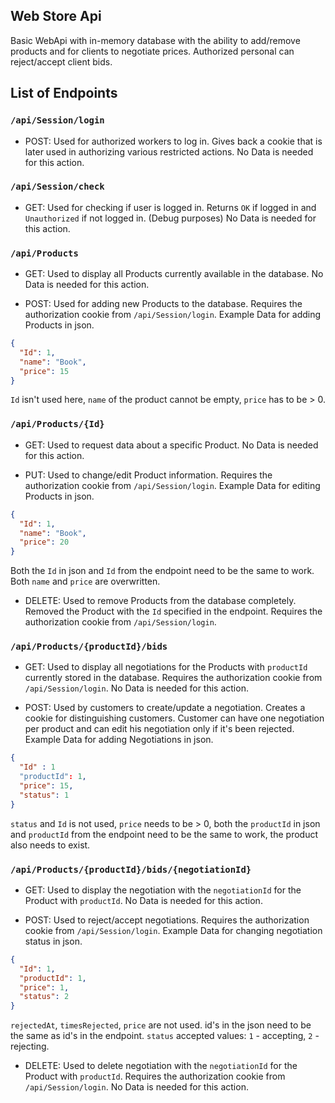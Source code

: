 ## Web Store Api

Basic WebApi with in-memory database with the ability to add/remove products and for clients to negotiate prices. Authorized personal can reject/accept client bids.

## List of Endpoints

### `/api/Session/login`

- POST: Used for authorized workers to log in. Gives back a cookie that is later used in authorizing various restricted actions. No Data is needed for this action.
    
### `/api/Session/check`

- GET: Used for checking if user is logged in. Returns `OK` if logged in and `Unauthorized` if not logged in. (Debug purposes) No Data is needed for this action.

### `/api/Products`

- GET: Used to display all Products currently available in the database. No Data is needed for this action.

- POST: Used for adding new Products to the database. Requires the authorization cookie from `/api/Session/login`. Example Data for adding Products in json.

```json
{
  "Id": 1,
  "name": "Book",
  "price": 15
}
```

`Id` isn't used here, `name` of the product cannot be empty, `price` has to be > 0.


### `/api/Products/{Id}`

- GET: Used to request data about a specific Product. No Data is needed for this action.

- PUT: Used to change/edit Product information. Requires the authorization cookie from `/api/Session/login`. Example Data for editing Products in json.

```json
{
  "Id": 1,
  "name": "Book",
  "price": 20
}
```

Both the `Id` in json and `Id` from the endpoint need to be the same to work. Both `name` and `price` are overwritten.

- DELETE: Used to remove Products from the database completely. Removed the Product with the `Id` specified in the endpoint. Requires the authorization cookie from `/api/Session/login`.
    
### `/api/Products/{productId}/bids`

- GET: Used to display all negotiations for the Products with `productId` currently stored in the database. Requires the authorization cookie from `/api/Session/login`. No Data is needed for this action.

- POST: Used by customers to create/update a negotiation. Creates a cookie for distinguishing customers. Customer can have one negotiation per product and can edit his negotiation only if it's been rejected. Example Data for adding Negotiations in json.

```json
{
  "Id" : 1
  "productId": 1,
  "price": 15,
  "status": 1
}
```

`status` and `Id` is not used, `price` needs to be > 0, both the `productId` in json and `productId` from the endpoint need to be the same to work, the product also needs to exist.
            
### `/api/Products/{productId}/bids/{negotiationId}`

- GET: Used to display the negotiation with the `negotiationId` for the Product with `productId`. No Data is needed for this action.

- POST: Used to reject/accept negotiations. Requires the authorization cookie from `/api/Session/login`. Example Data for changing negotiation status in json.

```json
{
  "Id": 1,
  "productId": 1,
  "price": 1,
  "status": 2
}
```

`rejectedAt`, `timesRejected`, `price` are not used. id's in the json need to be the same as id's in the endpoint. `status` accepted values: `1` - accepting, `2` - rejecting.

- DELETE: Used to delete negotiation with the `negotiationId` for the Product with `productId`. Requires the authorization cookie from `/api/Session/login`. No Data is needed for this action.
